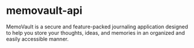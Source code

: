 # memovault-api
MemoVault is a secure and feature-packed journaling application designed to help you store your thoughts, ideas, and memories in an organized and easily accessible manner. 
